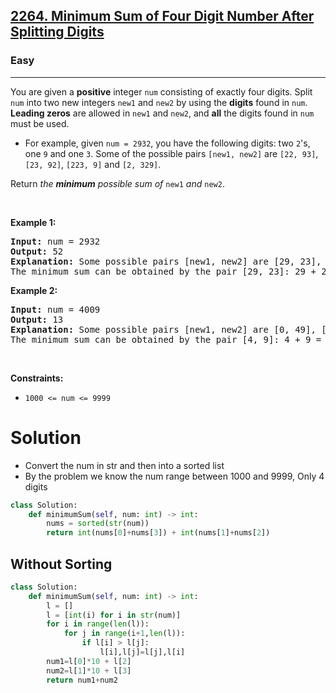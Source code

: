 <h2><a href="https://leetcode.com/problems/minimum-sum-of-four-digit-number-after-splitting-digits">2264. Minimum Sum of Four Digit Number After Splitting Digits</a></h2><h3>Easy</h3><hr><p>You are given a <strong>positive</strong> integer <code>num</code> consisting of exactly four digits. Split <code>num</code> into two new integers <code>new1</code> and <code>new2</code> by using the <strong>digits</strong> found in <code>num</code>. <strong>Leading zeros</strong> are allowed in <code>new1</code> and <code>new2</code>, and <strong>all</strong> the digits found in <code>num</code> must be used.</p>

<ul>
	<li>For example, given <code>num = 2932</code>, you have the following digits: two <code>2</code>&#39;s, one <code>9</code> and one <code>3</code>. Some of the possible pairs <code>[new1, new2]</code> are <code>[22, 93]</code>, <code>[23, 92]</code>, <code>[223, 9]</code> and <code>[2, 329]</code>.</li>
</ul>

<p>Return <em>the <strong>minimum</strong> possible sum of </em><code>new1</code><em> and </em><code>new2</code>.</p>

<p>&nbsp;</p>
<p><strong class="example">Example 1:</strong></p>

<pre>
<strong>Input:</strong> num = 2932
<strong>Output:</strong> 52
<strong>Explanation:</strong> Some possible pairs [new1, new2] are [29, 23], [223, 9], etc.
The minimum sum can be obtained by the pair [29, 23]: 29 + 23 = 52.
</pre>

<p><strong class="example">Example 2:</strong></p>

<pre>
<strong>Input:</strong> num = 4009
<strong>Output:</strong> 13
<strong>Explanation:</strong> Some possible pairs [new1, new2] are [0, 49], [490, 0], etc. 
The minimum sum can be obtained by the pair [4, 9]: 4 + 9 = 13.
</pre>

<p>&nbsp;</p>
<p><strong>Constraints:</strong></p>

<ul>
	<li><code>1000 &lt;= num &lt;= 9999</code></li>
</ul>

# Solution 
* Convert the num in str and then into a sorted list 
* By the problem we know the num range between 1000 and 9999, Only 4 digits 

```python
class Solution:
    def minimumSum(self, num: int) -> int:
        nums = sorted(str(num))
        return int(nums[0]+nums[3]) + int(nums[1]+nums[2])
```

## Without Sorting 
```python
class Solution:
    def minimumSum(self, num: int) -> int:
        l = []
        l = [int(i) for i in str(num)]
        for i in range(len(l)):
            for j in range(i+1,len(l)):
                if l[i] > l[j]:
                    l[i],l[j]=l[j],l[i]
        num1=l[0]*10 + l[2]
        num2=l[1]*10 + l[3]
        return num1+num2
```
